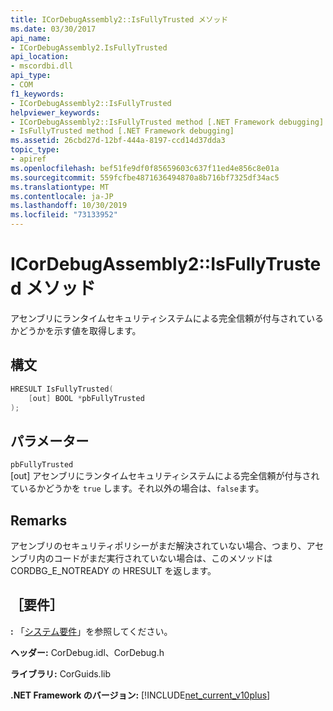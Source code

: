 ```yaml
---
title: ICorDebugAssembly2::IsFullyTrusted メソッド
ms.date: 03/30/2017
api_name:
- ICorDebugAssembly2.IsFullyTrusted
api_location:
- mscordbi.dll
api_type:
- COM
f1_keywords:
- ICorDebugAssembly2::IsFullyTrusted
helpviewer_keywords:
- ICorDebugAssembly2::IsFullyTrusted method [.NET Framework debugging]
- IsFullyTrusted method [.NET Framework debugging]
ms.assetid: 26cbd27d-12bf-444a-8197-ccd14d37dda3
topic_type:
- apiref
ms.openlocfilehash: bef51fe9df0f85659603c637f11ed4e856c8e01a
ms.sourcegitcommit: 559fcfbe4871636494870a8b716bf7325df34ac5
ms.translationtype: MT
ms.contentlocale: ja-JP
ms.lasthandoff: 10/30/2019
ms.locfileid: "73133952"
---
```

# <a name="icordebugassembly2isfullytrusted-method"></a>ICorDebugAssembly2::IsFullyTrusted メソッド
アセンブリにランタイムセキュリティシステムによる完全信頼が付与されているかどうかを示す値を取得します。  
  
## <a name="syntax"></a>構文  
  
```cpp  
HRESULT IsFullyTrusted(  
    [out] BOOL *pbFullyTrusted  
);  
```  
  
## <a name="parameters"></a>パラメーター  
 `pbFullyTrusted`  
 [out] アセンブリにランタイムセキュリティシステムによる完全信頼が付与されているかどうかを `true` します。それ以外の場合は、`false`ます。  
  
## <a name="remarks"></a>Remarks  
 アセンブリのセキュリティポリシーがまだ解決されていない場合、つまり、アセンブリ内のコードがまだ実行されていない場合は、このメソッドは CORDBG_E_NOTREADY の HRESULT を返します。  
  
## <a name="requirements"></a>［要件］  
 **:** 「[システム要件](../../../../docs/framework/get-started/system-requirements.md)」を参照してください。  
  
 **ヘッダー:** CorDebug.idl、CorDebug.h  
  
 **ライブラリ:** CorGuids.lib  
  
 **.NET Framework のバージョン:** [!INCLUDE[net_current_v10plus](../../../../includes/net-current-v10plus-md.md)]
